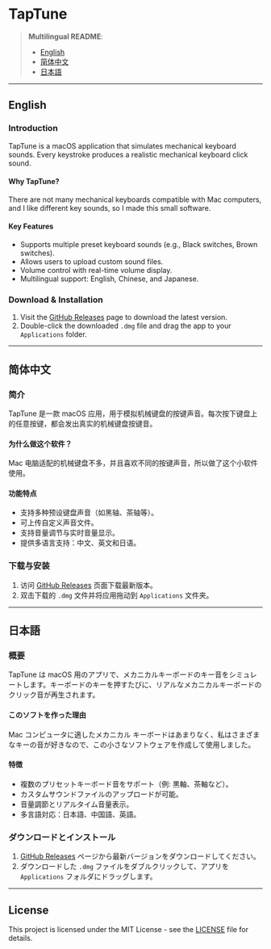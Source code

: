 # TapTune

> **Multilingual README**: 
> - [English](#english)  
> - [简体中文](#简体中文)   
> - [日本語](#日本語)  

---

## English

### Introduction  
TapTune is a macOS application that simulates mechanical keyboard sounds. Every keystroke produces a realistic mechanical keyboard click sound.

#### Why TapTune?
There are not many mechanical keyboards compatible with Mac computers, and I like different key sounds, so I made this small software.

#### Key Features
- Supports multiple preset keyboard sounds (e.g., Black switches, Brown switches).
- Allows users to upload custom sound files.
- Volume control with real-time volume display.
- Multilingual support: English, Chinese, and Japanese.

### Download & Installation
1. Visit the [GitHub Releases](https://github.com/luna25y/TapTune/releases) page to download the latest version.  
2. Double-click the downloaded `.dmg` file and drag the app to your `Applications` folder.

---

## 简体中文

### 简介  
TapTune 是一款 macOS 应用，用于模拟机械键盘的按键声音。每次按下键盘上的任意按键，都会发出真实的机械键盘按键音。

#### 为什么做这个软件？
Mac 电脑适配的机械键盘不多，并且喜欢不同的按键声音，所以做了这个小软件使用。

#### 功能特点
- 支持多种预设键盘声音（如黑轴、茶轴等）。
- 可上传自定义声音文件。
- 支持音量调节与实时音量显示。
- 提供多语言支持：中文、英文和日语。

### 下载与安装
1. 访问 [GitHub Releases](https://github.com/luna25y/TapTune/releases) 页面下载最新版本。
2. 双击下载的 `.dmg` 文件并将应用拖动到 `Applications` 文件夹。

---

## 日本語

### 概要  
TapTune は macOS 用のアプリで、メカニカルキーボードのキー音をシミュレートします。キーボードのキーを押すたびに、リアルなメカニカルキーボードのクリック音が再生されます。

#### このソフトを作った理由
Mac コンピュータに適したメカニカル キーボードはあまりなく、私はさまざまなキーの音が好きなので、この小さなソフトウェアを作成して使用しました。

#### 特徴
- 複数のプリセットキーボード音をサポート（例: 黒軸、茶軸など）。
- カスタムサウンドファイルのアップロードが可能。
- 音量調節とリアルタイム音量表示。
- 多言語対応：日本語、中国語、英語。

### ダウンロードとインストール
1. [GitHub Releases](https://github.com/luna25y/TapTune/releases) ページから最新バージョンをダウンロードしてください。  
2. ダウンロードした `.dmg` ファイルをダブルクリックして、アプリを `Applications` フォルダにドラッグします。

---

## License
This project is licensed under the MIT License - see the [LICENSE](LICENSE) file for details.
